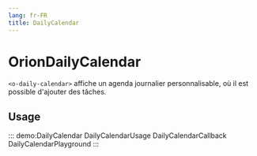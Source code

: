 ```yaml
---
lang: fr-FR
title: DailyCalendar
---
```


# OrionDailyCalendar

`<o-daily-calendar>` affiche un agenda journalier personnalisable, où il est possible d'ajouter des tâches.

## Usage

::: demo:DailyCalendar
DailyCalendarUsage
DailyCalendarCallback
DailyCalendarPlayground
:::

<attribute-table/>
